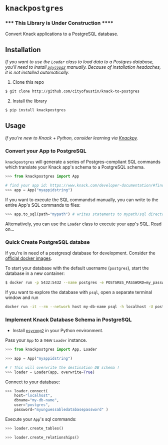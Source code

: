 # `knackpostgres`

### *** This Library is Under Construction ****

Convert Knack applications to a PostgreSQL database.

## Installation

*If you want to use the `Loader` class to load data to a Postgres database, you'll need to install [`psycopg2`](https://pypi.org/project/psycopg2/) manually. Because of installation headaches, it is not installed automatically.*

1. Clone this repo

```bash
$ git clone http://github.com/cityofaustin/knack-to-postgres
```

2. Install the library

```bash
$ pip install knackpostgres
```

## Usage

*If you're new to Knack + Python, consider learning via [Knackpy](https://github.com/cityofaustin/knackpy).*

### Convert your App to PostgreSQL

`knackpostgres` will generate a series of Postgres-compliant SQL commands which translate your Knack app's schema to a PostgreSQL schema. 

```python
>>> from knackpostgres import App

# find your app id: https://www.knack.com/developer-documentation/#find-your-api-key-amp-application-id
>>> app = App("myappidstring")
```

If you want to execute the SQL commandsd manually, you can write to the entire App's SQL commands to files:

```python
>>> app.to_sql(path="mypath") # writes statements to mypath/sql directory
```

Alternatively, you can use the `Loader` class to execute your app's SQL. Read on...

### Quick Create PostgreSQL databse

If you're in need of a postgresql database for development. Consider the [official docker images](https://hub.docker.com/_/postgres).

To start your database with the default username (`postgres`), start the database in a new container:

```bash
$ docker run -p 5432:5432 --name postgres -e POSTGRES_PASSWORD=my_password -d my-db-name
```

If you want to explore the database with `psql`, open a separate terminal window and run

```bash
docker run -it --rm --network host my-db-name psql -h localhost -U postgres
```

### Implement Knack Database Schema in PostgreSQL

* Install [`psycopg2`](https://pypi.org/project/psycopg2/) in your Python environment.

Pass your `App` to a new `Loader` instance.

```python
>>> from knackpostgres import App, Loader

>>> app = App("myappidstring")

# ! This will overwrite the destination DB schema !
>>> loader = Loader(app, overwrite=True)
```

Connect to your database:

```python
>>> loader.connect(
    host="localhost",
    dbname="my-db-name",
    user="postgres",
    password="myunguessabledatabasepassword" )
```

Execute your `App`'s sql commands:

```python
>>> loader.create_tables()

>>> loader.create_relationships()
```